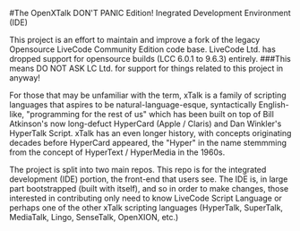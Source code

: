 #The OpenXTalk DON'T PANIC Edition! Inegrated Development Environment (IDE)

This project is an effort to maintain and improve a fork of the legacy Opensource LiveCode Community Edition code base.
LiveCode Ltd. has dropped support for opensource builds (LCC 6.0.1 to 9.6.3) entirely. 
###This means DO NOT ASK LC Ltd. for support for things related to this project in anyway!

For those that may be unfamiliar with the term, xTalk is a family of scripting languages that aspires to be natural-language-esque, syntactically English-like, "programming for the rest of us" which has been built on top of Bill Atkinson's now long-defuct HyperCard (Apple / Claris) and Dan Winkler's HyperTalk Script. xTalk has an even longer history, with concepts originating decades before HyperCard appeared, the "Hyper" in the name stemmming from the concept of HyperText / HyperMedia in the 1960s.

The project is split into two main repos. This repo is for the integrated development (IDE) portion, the front-end that users see. The IDE is, in large part bootstrapped (built with itself), and so in order to make changes, those interested in contributing only need to know LiveCode Script Language or perhaps one of the other xTalk scripting languages (HyperTalk, SuperTalk, MediaTalk, Lingo, SenseTalk, OpenXION, etc.) 
